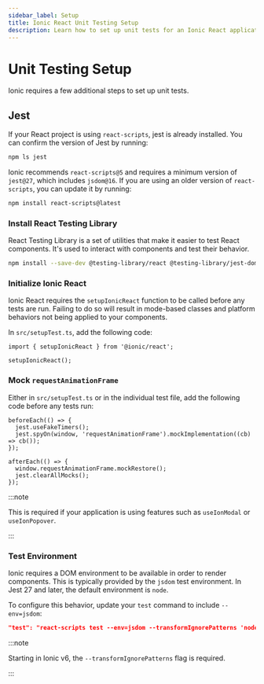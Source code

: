 ```yaml
---
sidebar_label: Setup
title: Ionic React Unit Testing Setup
description: Learn how to set up unit tests for an Ionic React application.
---
```


# Unit Testing Setup

Ionic requires a few additional steps to set up unit tests.

## Jest

If your React project is using `react-scripts`, jest is already installed. You can confirm the version of Jest by running:

```bash
npm ls jest
```

Ionic recommends `react-scripts@5` and requires a minimum version of `jest@27`, which includes `jsdom@16`. If you are using an older version of `react-scripts`, you can update it by running:

```bash
npm install react-scripts@latest
```

### Install React Testing Library

React Testing Library is a set of utilities that make it easier to test React components. It's used to interact with components and test their behavior.

```bash
npm install --save-dev @testing-library/react @testing-library/jest-dom @testing-library/user-event
```

### Initialize Ionic React

Ionic React requires the `setupIonicReact` function to be called before any tests are run. Failing to do so will result in mode-based classes and platform behaviors not being applied to your components.

In `src/setupTest.ts`, add the following code:

```tsx title="src/setupTest.ts"
import { setupIonicReact } from '@ionic/react';

setupIonicReact();
```

### Mock `requestAnimationFrame`

Either in `src/setupTest.ts` or in the individual test file, add the following code before any tests run:

```tsx title="src/setupTest.ts"
beforeEach(() => {
  jest.useFakeTimers();
  jest.spyOn(window, 'requestAnimationFrame').mockImplementation((cb) => cb());
});

afterEach(() => {
  window.requestAnimationFrame.mockRestore();
  jest.clearAllMocks();
});
```

:::note

This is required if your application is using features such as `useIonModal` or `useIonPopover`.

:::

### Test Environment

Ionic requires a DOM environment to be available in order to render components. This is typically provided by the `jsdom` test environment. In Jest 27 and later, the default environment is `node`.

To configure this behavior, update your `test` command to include `--env=jsdom`:

```json title="package.json"
"test": "react-scripts test --env=jsdom --transformIgnorePatterns 'node_modules/(?!(@ionic/react|@ionic/react-router|@ionic/core|@stencil/core|ionicons)/)'",
```

:::note

Starting in Ionic v6, the `--transformIgnorePatterns` flag is required.

:::
